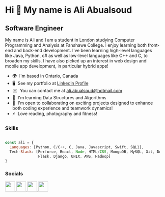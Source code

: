 Hi 👋 My name is Ali Abualsoud
==============================

Software Engineer
-----------------

My name is Ali and I am a student in London studying Computer Programming and Analysis at Fanshawe College. I enjoy learning both front-end and back-end development. I've been learning high-level languages like Java, Python, c# as well as low-level languages like C++ and C, to broaden my skills. I have also picked up an interest in web design and mobile app development, in particular hybrid apps!

* 🌍  I'm based in Ontario, Canada
* 🖥️  See my portfolio at [Linkedin Profile](http://www.linkedin.com/in/ali-abualsoud-b797a22a7/)
* ✉️  You can contact me at [ali.abualsoud@hotmail.com](mailto:ali.abualsoud@hotmail.com)
* 🧠  I'm learning Data Structures and Algorithms
* 🤝  I'm open to collaborating on exciting projects designed to enhance both coding experience and teamwork dynamics!
* ⚡  Love reading, photography and fitness!

### Skills


```javascript

const ali = {
  Languages: [Python, C/C++, C, Java, Javascript, Swift, SQL1],
  Tech-Stack: [Perforce, React, Node, HTML/CSS, MongoDB, MySQL, Git, Docker, Kubernetes, QT,  
               Flask, Django, UNIX, AWS, Hadoop]
}
```

### Socials

<p align="left"> <a href="https://discord.com/users/aliabualsoud#4689" target="_blank" rel="noreferrer"> <picture> <source media="(prefers-color-scheme: dark)" srcset="undefined" /> <source media="(prefers-color-scheme: light)" srcset="https://raw.githubusercontent.com/danielcranney/readme-generator/main/public/icons/socials/discord.svg" /> <img src="https://raw.githubusercontent.com/danielcranney/readme-generator/main/public/icons/socials/discord.svg" width="32" height="32" /> </picture> </a> <a href="https://www.github.com/AliAbualsoud" target="_blank" rel="noreferrer"> <picture> <source media="(prefers-color-scheme: dark)" srcset="https://raw.githubusercontent.com/danielcranney/readme-generator/main/public/icons/socials/github-dark.svg" /> <source media="(prefers-color-scheme: light)" srcset="https://raw.githubusercontent.com/danielcranney/readme-generator/main/public/icons/socials/github.svg" /> <img src="https://raw.githubusercontent.com/danielcranney/readme-generator/main/public/icons/socials/github.svg" width="32" height="32" /> </picture> </a> <a href="https://www.linkedin.com/in/ali-abualsoud" target="_blank" rel="noreferrer"> <picture> <source media="(prefers-color-scheme: dark)" srcset="https://raw.githubusercontent.com/danielcranney/readme-generator/main/public/icons/socials/linkedin-dark.svg" /> <source media="(prefers-color-scheme: light)" srcset="https://raw.githubusercontent.com/danielcranney/readme-generator/main/public/icons/socials/linkedin.svg" /> <img src="https://raw.githubusercontent.com/danielcranney/readme-generator/main/public/icons/socials/linkedin.svg" width="32" height="32" /> </picture> </a> <a href="https://www.x.com/AliAbualsoud" target="_blank" rel="noreferrer"> <picture> <source media="(prefers-color-scheme: dark)" srcset="https://raw.githubusercontent.com/danielcranney/readme-generator/main/public/icons/socials/twitter-dark.svg" /> <source media="(prefers-color-scheme: light)" srcset="https://raw.githubusercontent.com/danielcranney/readme-generator/main/public/icons/socials/twitter.svg" /> <img src="https://raw.githubusercontent.com/danielcranney/readme-generator/main/public/icons/socials/twitter.svg" width="32" height="32" /> </picture> </a></p>
